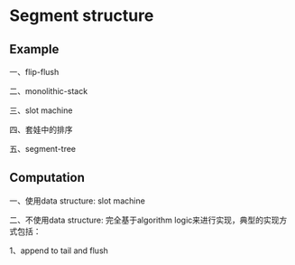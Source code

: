 # Segment structure



## Example

一、flip-flush

二、monolithic-stack

三、slot machine

四、套娃中的排序

五、segment-tree



## Computation

一、使用data structure: slot machine

二、不使用data structure: 完全基于algorithm logic来进行实现，典型的实现方式包括：

1、append to tail and flush 

